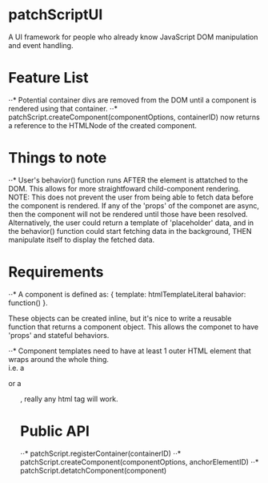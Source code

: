 # patchScriptUI
A UI framework for people who already know JavaScript DOM manipulation and event handling.

# Feature List

⋅⋅* Potential container divs are removed from the DOM until a component is rendered using that container.
⋅⋅* patchScript.createComponent(componentOptions, containerID) now returns a reference to the HTMLNode of the created component.


# Things to note

⋅⋅* User's behavior() function runs AFTER the element is attatched to the DOM.  This allows for more straightfoward child-component rendering.
	NOTE: This does not prevent the user from being able to fetch data before the component is rendered.  If any of the 'props' of the componet are
		async, then the component will not be rendered until those have been resolved.
		Alternatively, the user could return a template of 'placeholder' data, and in the behavior() function could start fetching data in the background,
			THEN manipulate itself to display the fetched data.


# Requirements

⋅⋅* A component is defined as: 
	{
		template: htmlTemplateLiteral
		bahavior: function()
	}.

These objects can be created inline, but it's nice to write a reusable function that returns a component object.
This allows the componet to have 'props' and stateful behaviors.


⋅⋅* Component templates need to have at least 1 outer HTML element that wraps around the whole thing.  
	i.e. a <div> or a <ul>, really any html tag will work.


# Public API

⋅⋅* patchScript.registerContainer(containerID)
⋅⋅* patchScript.createComponent(componentOptions, anchorElementID)
⋅⋅* patchScript.detatchComponent(component)